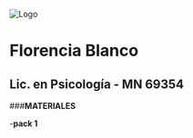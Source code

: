 

![Logo](https://instagram.faep4-1.fna.fbcdn.net/v/t51.2885-19/s320x320/103625243_725817748227458_4394321882451694663_n.jpg?_nc_ht=instagram.faep4-1.fna.fbcdn.net&_nc_ohc=VuSwou6KSwwAX83TDvd&oh=5eca09218e35d6b5c50b421ee1017fba&oe=5F59CCA3)

# Florencia Blanco
## Lic. en Psicología - MN 69354

###**MATERIALES**

-**pack 1**
